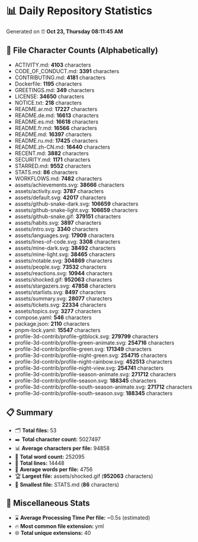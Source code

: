 # 📊 Daily Repository Statistics
Generated on ⏰ **Oct 23, Thursday 08:11:45 AM**

## 📂 File Character Counts (Alphabetically)
- ACTIVITY.md: **4103** characters
- CODE_OF_CONDUCT.md: **3391** characters
- CONTRIBUTING.md: **4181** characters
- Dockerfile: **1195** characters
- GREETINGS.md: **349** characters
- LICENSE: **34650** characters
- NOTICE.txt: **218** characters
- README.ar.md: **17227** characters
- README.de.md: **16613** characters
- README.es.md: **16618** characters
- README.fr.md: **16566** characters
- README.md: **16397** characters
- README.ru.md: **17425** characters
- README.zh-CN.md: **16440** characters
- RECENT.md: **3882** characters
- SECURITY.md: **1171** characters
- STARRED.md: **9552** characters
- STATS.md: **86** characters
- WORKFLOWS.md: **7482** characters
- assets/achievements.svg: **38666** characters
- assets/activity.svg: **3787** characters
- assets/default.svg: **42017** characters
- assets/github-snake-dark.svg: **106659** characters
- assets/github-snake-light.svg: **106659** characters
- assets/github-snake.gif: **379151** characters
- assets/habits.svg: **3897** characters
- assets/intro.svg: **3340** characters
- assets/languages.svg: **17909** characters
- assets/lines-of-code.svg: **3308** characters
- assets/mine-dark.svg: **38492** characters
- assets/mine-light.svg: **38465** characters
- assets/notable.svg: **304869** characters
- assets/people.svg: **73532** characters
- assets/reactions.svg: **10944** characters
- assets/shocked.gif: **952063** characters
- assets/stargazers.svg: **47858** characters
- assets/starlists.svg: **8497** characters
- assets/summary.svg: **28077** characters
- assets/tickets.svg: **22334** characters
- assets/topics.svg: **3277** characters
- compose.yaml: **546** characters
- package.json: **2110** characters
- pnpm-lock.yaml: **15547** characters
- profile-3d-contrib/profile-gitblock.svg: **279799** characters
- profile-3d-contrib/profile-green-animate.svg: **254716** characters
- profile-3d-contrib/profile-green.svg: **171349** characters
- profile-3d-contrib/profile-night-green.svg: **254715** characters
- profile-3d-contrib/profile-night-rainbow.svg: **452513** characters
- profile-3d-contrib/profile-night-view.svg: **254741** characters
- profile-3d-contrib/profile-season-animate.svg: **271712** characters
- profile-3d-contrib/profile-season.svg: **188345** characters
- profile-3d-contrib/profile-south-season-animate.svg: **271712** characters
- profile-3d-contrib/profile-south-season.svg: **188345** characters

## 📋 Summary
- 🗂️ **Total files:** 53
- ✒️ **Total character count:** 5027497
- 📊 **Average characters per file:** 94858
- 📝 **Total word count:** 252095
- 🧾 **Total lines:** 14448
- 📐 **Average words per file:** 4756
- 🏆 **Largest file:** assets/shocked.gif (**952063** characters)
- 🥉 **Smallest file:** STATS.md (**86** characters)

## 🌟 Miscellaneous Stats
- ⌛ **Average Processing Time Per file:** ~0.5s (estimated)
- 🔥 **Most common file extension:** yml
- 🌐 **Total unique extensions:** 40
